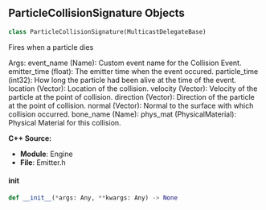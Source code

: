 ## ParticleCollisionSignature Objects

```python
class ParticleCollisionSignature(MulticastDelegateBase)
```

Fires when a particle dies

Args:
    event_name (Name): Custom event name for the Collision Event.
    emitter_time (float): The emitter time when the event occured.
    particle_time (int32): How long the particle had been alive at the time of the event.
    location (Vector): Location of the collision.
    velocity (Vector): Velocity of the particle at the point of collision.
    direction (Vector): Direction of the particle at the point of collision.
    normal (Vector): Normal to the surface with which collision occurred.
    bone_name (Name): 
    phys_mat (PhysicalMaterial): Physical Material for this collision.

**C++ Source:**

- **Module**: Engine
- **File**: Emitter.h

<a id="unreal.ParticleCollisionSignature.__init__"></a>

#### __init__

```python
def __init__(*args: Any, **kwargs: Any) -> None
```

<a id="unreal.ParticleDeathSignature"></a>